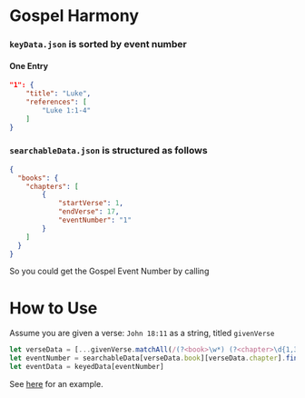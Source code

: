 # Gospel Harmony

### `keyData.json` is sorted by event number
#### One Entry
```json
"1": {
    "title": "Luke",
    "references": [
        "Luke 1:1-4"
    ]
}
```

### `searchableData.json` is structured as follows
```json
{
  "books": {
    "chapters": [
        {
            "startVerse": 1,
            "endVerse": 17,
            "eventNumber": "1"
        }
    ]
  }
}
```
So you could get the Gospel Event Number by calling 
# How to Use
Assume you are given a verse: `John 18:11` as a string, titled `givenVerse`
```js
let verseData = [...givenVerse.matchAll(/(?<book>\w*) (?<chapter>\d{1,3}):(?<startVerse>\d{1,3})-?(?<lastVerse>\d{1,3})?/g)][0].groups
let eventNumber = searchableData[verseData.book][verseData.chapter].find( v => (v.startVerse <= verseData.startVerse && verseData.startVerse <= v.lastVerse)).eventNumber
let eventData = keyedData[eventNumber]
```
See [here](./getSimilarPassages.js) for an example.